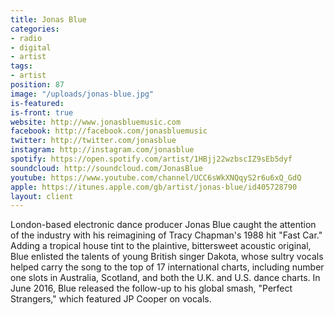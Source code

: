 ```yaml
---
title: Jonas Blue
categories:
- radio
- digital
- artist
tags:
- artist
position: 87
image: "/uploads/jonas-blue.jpg"
is-featured: 
is-front: true
website: http://www.jonasbluemusic.com
facebook: http://facebook.com/jonasbluemusic
twitter: http://twitter.com/jonasblue
instagram: http://instagram.com/jonasblue
spotify: https://open.spotify.com/artist/1HBjj22wzbscIZ9sEb5dyf
soundcloud: http://soundcloud.com/JonasBlue
youtube: https://www.youtube.com/channel/UCC6sWkXNQqyS2r6u6xQ_GdQ
apple: https://itunes.apple.com/gb/artist/jonas-blue/id405728790
layout: client
---
```


London-based electronic dance producer Jonas Blue caught the attention of the industry with his reimagining of Tracy Chapman's 1988 hit "Fast Car." Adding a tropical house tint to the plaintive, bittersweet acoustic original, Blue enlisted the talents of young British singer Dakota, whose sultry vocals helped carry the song to the top of 17 international charts, including number one slots in Australia, Scotland, and both the U.K. and U.S. dance charts. In June 2016, Blue released the follow-up to his global smash, "Perfect Strangers," which featured JP Cooper on vocals.